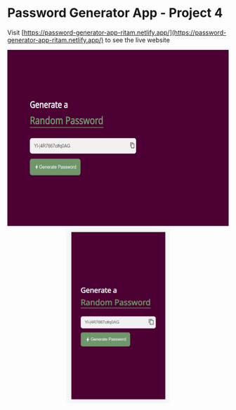 # Password Generator App - Project 4

Visit [https://password-generator-app-ritam.netlify.app/](https://password-generator-app-ritam.netlify.app/) to see the live website

<p align="center">
    <img src=".screenshots/large.png" alt="large" height="400">
    <img src=".screenshots/small.png" alt="small" height="400">
</p>